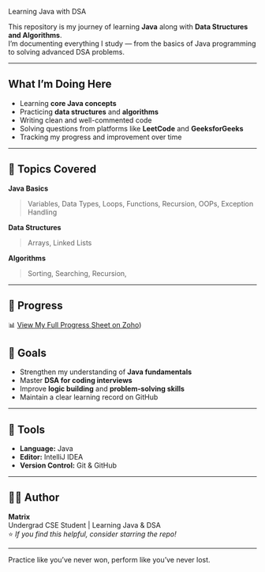 Learning Java with DSA

This repository is my journey of learning **Java** along with **Data Structures and Algorithms**.  
I’m documenting everything I study — from the basics of Java programming to solving advanced DSA problems. 

---

## What I’m Doing Here
- Learning **core Java concepts**
- Practicing **data structures** and **algorithms**
- Writing clean and well-commented code
- Solving questions from platforms like **LeetCode** and **GeeksforGeeks**
- Tracking my progress and improvement over time

---

## 🚀 Topics Covered

**Java Basics**
> Variables, Data Types, Loops, Functions, Recursion, OOPs, Exception Handling

**Data Structures**
> Arrays, Linked Lists

**Algorithms**
> Sorting, Searching, Recursion, 

---

## 📅 Progress

📊 [View My Full Progress Sheet on Zoho](https://sheet.zohopublic.in/sheet/published/rtinp0d3dff3bf5094445954b45a70a0ed8a2))

## 🎯 Goals
- Strengthen my understanding of **Java fundamentals**
- Master **DSA for coding interviews**
- Improve **logic building** and **problem-solving skills**
- Maintain a clear learning record on GitHub

---

## 🧰 Tools
- **Language:** Java  
- **Editor:** IntelliJ IDEA  
- **Version Control:** Git & GitHub  

---

## 👨‍💻 Author
**Matrix**  
Undergrad CSE Student | Learning Java & DSA  
⭐ *If you find this helpful, consider starring the repo!*

---

Practice like you’ve never won, perform like you’ve never lost.
